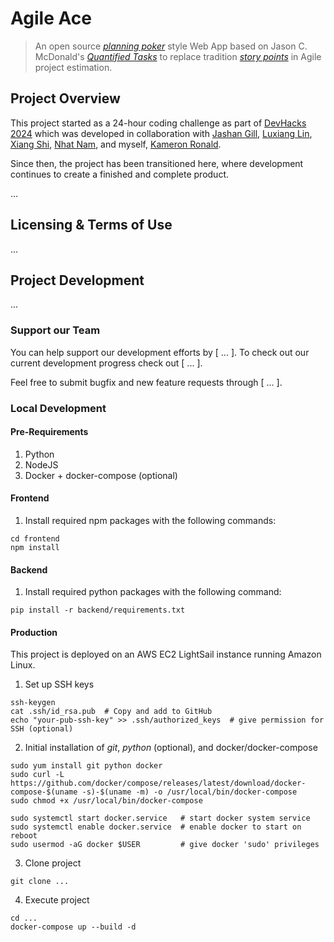 # Agile Ace

> An open source _[planning poker](https://planningpokeronline.com/)_ style Web App based on Jason C. McDonald's _[Quantified Tasks](https://www.quantifiedtasks.org/)_ to replace tradition _[story points](https://atlassian.com/agile/project-management/estimation)_ in Agile project estimation.

## Project Overview

This project started as a 24-hour coding challenge as part of [DevHacks 2024](https://github.com/devhacks-2024) which was developed in collaboration with [Jashan Gill](https://github.com/Jashann), [Luxiang Lin](https://github.com/Dav888Lucien), [Xiang Shi](https://github.com/Dean6622), [Nhat Nam](https://github.com/nnm2602), and myself, [Kameron Ronald](https://github.com/Kameroni33).

Since then, the project has been transitioned here, where development continues to create a finished and complete product.

...

## Licensing & Terms of Use

...

## Project Development

...

### Support our Team

You can help support our development efforts by [ ... ]. To check out our current development progress check out [ ... ].

Feel free to submit bugfix and new feature requests through [ ... ].

### Local Development

#### Pre-Requirements

1. Python
2. NodeJS
3. Docker + docker-compose (optional)

#### Frontend

1. Install required npm packages with the following commands:
```shell
cd frontend
npm install
```

#### Backend

1. Install required python packages with the following command:
```shell
pip install -r backend/requirements.txt
```

#### Production

This project is deployed on an AWS EC2 LightSail instance running Amazon Linux.

1. Set up SSH keys
```shell
ssh-keygen
cat .ssh/id_rsa.pub  # Copy and add to GitHub
echo "your-pub-ssh-key" >> .ssh/authorized_keys  # give permission for SSH (optional)
```

2. Initial installation of _git_, _python_ (optional), and docker/docker-compose
```shell
sudo yum install git python docker
sudo curl -L https://github.com/docker/compose/releases/latest/download/docker-compose-$(uname -s)-$(uname -m) -o /usr/local/bin/docker-compose
sudo chmod +x /usr/local/bin/docker-compose

sudo systemctl start docker.service   # start docker system service
sudo systemctl enable docker.service  # enable docker to start on reboot
sudo usermod -aG docker $USER         # give docker 'sudo' privileges
```

3. Clone project
```shell
git clone ...
```

4. Execute project
```shell
cd ...
docker-compose up --build -d
```
